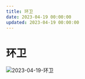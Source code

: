 ```yaml
---
title: 环卫
date: 2023-04-19 00:00:00
updated: 2023-04-19 00:00:00
---
```


# 环卫

![2023-04-19-环卫](assets/2023-04-19-环卫.jpeg)

